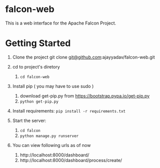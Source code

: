 falcon-web
==========

This is a web interface for the Apache Falcon Project. 


Getting Started
================

1. Clone the project 
             git clone git@github.com:ajayyadav/falcon-web.git

2. cd to project's diretory
      1. <code>cd falcon-web </code>

3. Install pip ( you may have to use sudo )
      1. download get-pip.py from https://bootstrap.pypa.io/get-pip.py
      2. <code>python get-pip.py </code>

4. Install requirements: <code>pip install -r requirements.txt </code>


5. Start the server: 
      1. <code>cd falcon </code>
      2. <code>python manage.py runserver</code>

6. You can view following urls as of now
      1. http://localhost:8000/dashboard/
      2. http://localhost:8000/dashboard/process/create/
